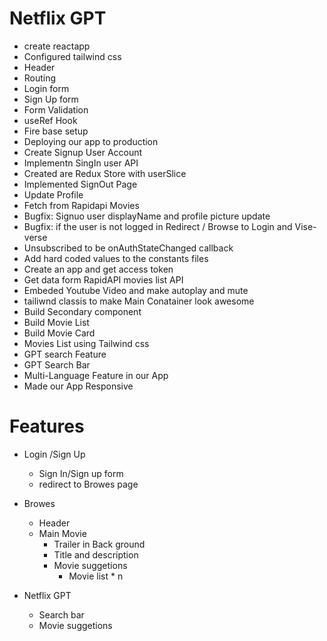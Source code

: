 # Netflix GPT

- create reactapp
- Configured tailwind css
- Header
- Routing
- Login form
- Sign Up form
- Form Validation
- useRef Hook
- Fire base setup
- Deploying our app to production
- Create Signup User Account
- Implementn SingIn user API
- Created are Redux Store with userSlice
- Implemented SignOut Page
- Update Profile
- Fetch from Rapidapi Movies
- Bugfix: Signuo user displayName and profile picture update
- Bugfix: if the user is not logged in Redirect / Browse to Login and Vise-verse
- Unsubscribed to be onAuthStateChanged callback
- Add hard coded values to the constants files
- Create an app and get access token
- Get data form RapidAPI movies list API
- Embeded Youtube Video and make autoplay and mute
- tailiwnd classis to make Main Conatainer look awesome
- Build Secondary component
- Build Movie List
- Build Movie Card
- Movies List using Tailwind css
- GPT search Feature
- GPT Search Bar
- Multi-Language Feature in our App
- Made our App Responsive

# Features

- Login /Sign Up
  - Sign In/Sign up form
  - redirect to Browes page
- Browes

  - Header
  - Main Movie
    - Trailer in Back ground
    - Title and description
    - Movie suggetions
      - Movie list \* n

- Netflix GPT
  - Search bar
  - Movie suggetions
